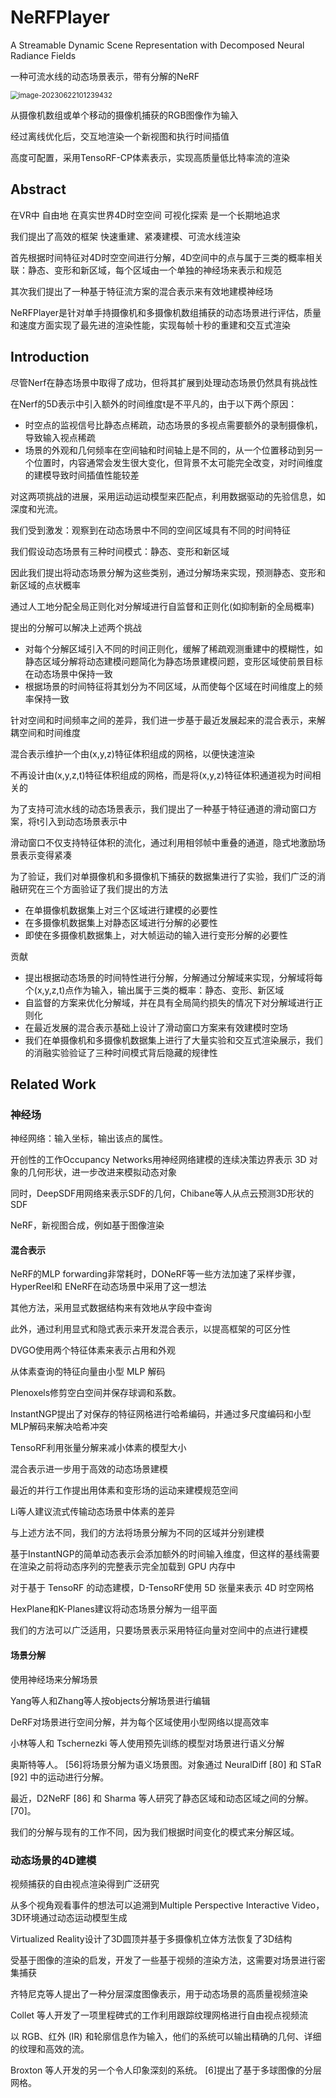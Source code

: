 # NeRFPlayer

A Streamable Dynamic Scene Representation with Decomposed Neural Radiance Fields

一种可流水线的动态场景表示，带有分解的NeRF



<img src="https://cdn.jsdelivr.net/gh/twtsuif/picture/twtsuif2023-06-22/d103430a2369ebaa5d740f7312afe929--2bca--image-20230622101239432.png" alt="image-20230622101239432" style="zoom: 80%;" />

从摄像机数组或单个移动的摄像机捕获的RGB图像作为输入

经过离线优化后，交互地渲染一个新视图和执行时间插值

高度可配置，采用TensoRF-CP体素表示，实现高质量低比特率流的渲染



## Abstract

在VR中 自由地 在真实世界4D时空空间 可视化探索 是一个长期地追求

我们提出了高效的框架 快速重建、紧凑建模、可流水线渲染

首先根据时间特征对4D时空空间进行分解，4D空间中的点与属于三类的概率相关联：静态、变形和新区域，每个区域由一个单独的神经场来表示和规范

其次我们提出了一种基于特征流方案的混合表示来有效地建模神经场

NeRFPlayer是针对单手持摄像机和多摄像机数组捕获的动态场景进行评估，质量和速度方面实现了最先进的渲染性能，实现每帧十秒的重建和交互式渲染



## Introduction

尽管Nerf在静态场景中取得了成功，但将其扩展到处理动态场景仍然具有挑战性

在Nerf的5D表示中引入额外的时间维度t是不平凡的，由于以下两个原因：

- 时空点的监视信号比静态点稀疏，动态场景的多视点需要额外的录制摄像机，导致输入视点稀疏
- 场景的外观和几何频率在空间轴和时间轴上是不同的，从一个位置移动到另一个位置时，内容通常会发生很大变化，但背景不太可能完全改变，对时间维度的建模导致时间插值性能较差



对这两项挑战的进展，采用运动运动模型来匹配点，利用数据驱动的先验信息，如深度和光流。

我们受到激发：观察到在动态场景中不同的空间区域具有不同的时间特征

我们假设动态场景有三种时间模式：静态、变形和新区域

因此我们提出将动态场景分解为这些类别，通过分解场来实现，预测静态、变形和新区域的点状概率

通过人工地分配全局正则化对分解域进行自监督和正则化(如抑制新的全局概率)



提出的分解可以解决上述两个挑战

- 对每个分解区域引入不同的时间正则化，缓解了稀疏观测重建中的模糊性，如静态区域分解将动态建模问题简化为静态场景建模问题，变形区域使前景目标在动态场景中保持一致
- 根据场景的时间特征将其划分为不同区域，从而使每个区域在时间维度上的频率保持一致



针对空间和时间频率之间的差异，我们进一步基于最近发展起来的混合表示，来解耦空间和时间维度

混合表示维护一个由(x,y,z)特征体积组成的网格，以便快速渲染

不再设计由(x,y,z,t)特征体积组成的网格，而是将(x,y,z)特征体积通道视为时间相关的

为了支持可流水线的动态场景表示，我们提出了一种基于特征通道的滑动窗口方案，将t引入到动态场景表示中

滑动窗口不仅支持特征体积的流化，通过利用相邻帧中重叠的通道，隐式地激励场景表示变得紧凑



为了验证，我们对单摄像机和多摄像机下捕获的数据集进行了实验，我们广泛的消融研究在三个方面验证了我们提出的方法

- 在单摄像机数据集上对三个区域进行建模的必要性
- 在多摄像机数据集上对静态区域进行分解的必要性
- 即使在多摄像机数据集上，对大帧运动的输入进行变形分解的必要性



贡献

- 提出根据动态场景的时间特性进行分解，分解通过分解域来实现，分解域将每个(x,y,z,t)点作为输入，输出属于三类的概率：静态、变形、新区域
- 自监督的方案来优化分解域，并在具有全局简约损失的情况下对分解域进行正则化
- 在最近发展的混合表示基础上设计了滑动窗口方案来有效建模时空场
- 我们在单摄像机和多摄像机数据集上进行了大量实验和交互式渲染展示，我们的消融实验验证了三种时间模式背后隐藏的规律性



## Related Work

### 神经场

神经网络：输入坐标，输出该点的属性。

开创性的工作Occupancy Networks用神经网络建模的连续决策边界表示 3D 对象的几何形状，进一步改进来模拟动态对象

同时，DeepSDF用网络来表示SDF的几何，Chibane等人从点云预测3D形状的SDF

NeRF，新视图合成，例如基于图像渲染



#### 混合表示

NeRF的MLP forwarding非常耗时，DONeRF等一些方法加速了采样步骤，HyperReel和 ENeRF在动态场景中采用了这一想法

其他方法，采用显式数据结构来有效地从字段中查询

此外，通过利用显式和隐式表示来开发混合表示，以提高框架的可区分性

DVGO使用两个特征体素来表示占用和外观

从体素查询的特征向量由小型 MLP 解码

Plenoxels修剪空白空间并保存球调和系数。

InstantNGP提出了对保存的特征网格进行哈希编码，并通过多尺度编码和小型MLP解码来解决哈希冲突

TensoRF利用张量分解来减小体素的模型大小



混合表示进一步用于高效的动态场景建模

最近的并行工作提出用体素和变形场的运动来建模规范空间

Li等人建议流式传输动态场景中体素的差异

与上述方法不同，我们的方法将场景分解为不同的区域并分别建模

基于InstantNGP的简单动态表示会添加额外的时间输入维度，但这样的基线需要在渲染之前将动态序列的完整表示完全加载到 GPU 内存中

对于基于 TensoRF 的动态建模，D-TensoRF使用 5D 张量来表示 4D 时空网格

HexPlane和K-Planes建议将动态场景分解为一组平面

我们的方法可以广泛适用，只要场景表示采用特征向量对空间中的点进行建模



#### 场景分解

使用神经场来分解场景

Yang等人和Zhang等人按objects分解场景进行编辑

DeRF对场景进行空间分解，并为每个区域使用小型网络以提高效率

小林等人和 Tschernezki 等人使用预先训练的模型对场景进行语义分解

奥斯特等人。 [56]将场景分解为语义场景图。对象通过 NeuralDiff [80] 和 STaR [92] 中的运动进行分解。

最近，D2NeRF [86] 和 Sharma 等人研究了静态区域和动态区域之间的分解。 [70]。

我们的分解与现有的工作不同，因为我们根据时间变化的模式来分解区域。



### 动态场景的4D建模

视频捕获的自由视点渲染得到广泛研究

从多个视角观看事件的想法可以追溯到Multiple Perspective Interactive Video，3D环境通过动态运动模型生成

Virtualized Reality设计了3D圆顶并基于多摄像机立体方法恢复了3D结构

受基于图像的渲染的启发，开发了一些基于视频的渲染方法，这需要对场景进行密集捕获

齐特尼克等人提出了一种分层深度图像表示，用于动态场景的高质量视频渲染

Collet 等人开发了一项里程碑式的工作利用跟踪纹理网格进行自由视点视频流

以 RGB、红外 (IR) 和轮廓信息作为输入，他们的系统可以输出精确的几何、详细的纹理和高效的流。

Broxton 等人开发的另一个令人印象深刻的系统。 [6]提出了基于多球图像的分层网格。